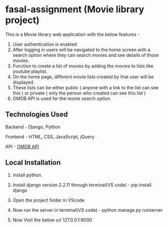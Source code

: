 # fasal-assignment (Movie library project)

This is a Movie library web application with the below features -

1. User authentication is enabled
2. After logging in users will be navigated to the home screen with a search option where they can search movies and see details of those movies. 
3. Function to  create a list of movies by adding the movies to lists like youtube playlist.
4. On the home page, different movie lists created by that user will be displayed.
5. These lists can be either public ( anyone with a link to the list can see this ) or private ( only the person who created can see this list )
6. OMDB API is used for the movie search option.



## Technologies Used

Backend - Django, Python

Frontend - HTML, CSS, JavaScript, jQuery

API - [OMDB API](http://www.omdbapi.com)


## Local Installation

1. install python.

2. Install django version 2.2.11 through terminal(VS code) - pip install django

3. Open the project folder in VScode

4. Now run the server in terminal(VS code) - python manage.py runserver


5. Now Visit the below url
  127.0.0.1:8000


